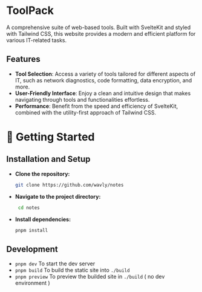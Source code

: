 # ToolPack
A comprehensive suite of web-based tools. Built with SvelteKit and styled with Tailwind CSS, this website provides a modern and efficient platform for various IT-related tasks.

## Features
* **Tool Selection**: Access a variety of tools tailored for different aspects of IT, such as network diagnostics, code formatting, data encryption, and more.
* **User-Friendly Interface**: Enjoy a clean and intuitive design that makes navigating through tools and functionalities effortless.
* **Performance**: Benefit from the speed and efficiency of SvelteKit, combined with the utility-first approach of Tailwind CSS.

# 🚀 Getting Started

## Installation and Setup

- **Clone the repository:**

  ```bash
  git clone https://github.com/wavly/notes
  ```

- **Navigate to the project directory:**

  ```bash
   cd notes
   ```

- **Install dependencies:**

  ```bash
  pnpm install
  ```

## Development

- `pnpm dev` To start the dev server
- `pnpm build` To build the static site into `./build`
- `pnpm preview` To preview the builded site in `./build` ( no dev environment )
